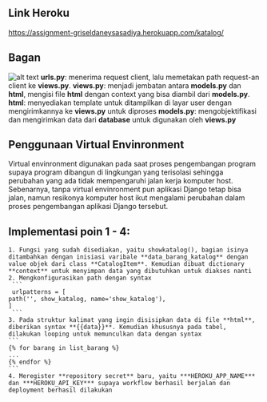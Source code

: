 ## Link Heroku
https://assignment-griseldaneysasadiya.herokuapp.com/katalog/

## Bagan
![alt text](./assets/bagan.jpeg)
**urls.py**: menerima request client, lalu memetakan path request-an client ke **views.py**.
**views.py**: menjadi jembatan antara **models.py** dan **html**, mengisi file **html** dengan context yang bisa diambil dari **models.py**.
**html**: menyediakan template untuk ditampilkan di layar user dengan mengirimkannya ke **views.py** untuk diproses
**models.py**: mengobjektifikasi dan mengirimkan data dari **database** untuk digunakan oleh **views.py**

## Penggunaan Virtual Envinronment
Virtual envinronment digunakan pada saat proses pengembangan program supaya program dibangun di lingkungan yang terisolasi sehingga perubahan yang ada tidak mempengaruhi jalan kerja komputer host. Sebenarnya, tanpa virtual envinronment pun aplikasi Django tetap bisa jalan, namun resikonya komputer host ikut mengalami perubahan dalam proses pengembangan aplikasi Django tersebut.

## Implementasi poin 1 - 4:
    1. Fungsi yang sudah disediakan, yaitu showkatalog(), bagian isinya ditambahkan dengan inisiasi varibale **data_barang_katalog** dengan value objek dari class **CatalogItem**. Kemudian dibuat dictionary **context** untuk menyimpan data yang dibutuhkan untuk diakses nanti
    2. Mengkonfigurasikan path dengan syntax
     ```
     urlpatterns = [
    path('', show_katalog, name='show_katalog'),
    ]
     ```
    3. Pada struktur kalimat yang ingin disisipkan data di file **html**, diberikan syntax **{{data}}**. Kemudian khususnya pada tabel, dilakukan looping untuk memunculkan data dengan syntax 
    ```
    {% for barang in list_barang %}
    ...
    {% endfor %} 
    ```
    4. Meregister **repository secret** baru, yaitu ***HEROKU_APP_NAME*** dan ***HEROKU_API_KEY*** supaya workflow berhasil berjalan dan deployment berhasil dilakukan